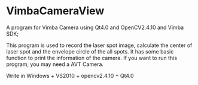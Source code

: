 # VimbaCameraView
A program for Vimba Camera using Qt4.0 and OpenCV2.4.10 and Vimba SDK;

This program is used to record the laser spot image, calculate the center of laser spot and the envelope circle 
of the all spots. It has some basic function to print the information of the camera.
If you want to run this program, you may need a AVT Camera.

Write in Windows + VS2010 + opencv2.4.10 + Qt4.0

